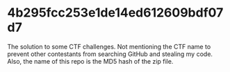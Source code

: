 # 4b295fcc253e1de14ed612609bdf07d7
 The solution to some CTF challenges. Not mentioning the CTF name to prevent other contestants from searching GitHub and stealing my code. Also, the name of this repo is the MD5 hash of the zip file.
